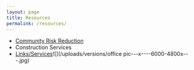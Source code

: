 ```yaml
---
layout: page
title: Resources
permalink: /resources/
---
```



* [Community](/resources/community)[&nbsp;Risk Reduction](/resources/community/)
* Construction Services
* [Links](/resources/links)[/Services](__notset__)![](/uploads/versions/office pic---x----6000-4800x---.jpg)